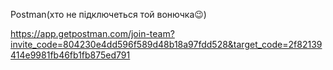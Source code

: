 Postman(хто не підключеться той вонючка😉)

https://app.getpostman.com/join-team?invite_code=804230e4dd596f589d48b18a97fdd528&target_code=2f82139414e9981fb46fb1fb875ed791
